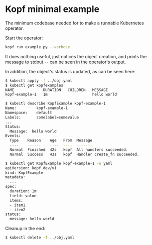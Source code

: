 # Kopf minimal example

The minimum codebase needed for to make a runnable Kubernetes operator.

Start the operator:

```bash
kopf run example.py --verbose
```

It does nothing useful, just notices the object creation,
and prints the message to stdout -- can be seen in the operator's output.

In addition, the object's status is updated, as can be seen here:

```bash
$ kubectl apply -f ../obj.yaml
$ kubectl get kopfexamples
NAME             DURATION   CHILDREN   MESSAGE
kopf-example-1   1m                    hello world
```

```bash
$ kubectl describe KopfExample kopf-example-1
Name:         kopf-example-1
Namespace:    default
Labels:       somelabel=somevalue
...
Status:
  Message:  hello world
Events:
  Type    Reason    Age   From  Message
  ----    ------    ----  ----  -------
  Normal  Finished  42s   kopf  All handlers succeeded.
  Normal  Success   43s   kopf  Handler create_fn succeeded.
```

```bash
$ kubectl get KopfExample kopf-example-1 -o yaml
apiVersion: kopf.dev/v1
kind: KopfExample
metadata:
  ...
spec:
  duration: 1m
  field: value
  items:
  - item1
  - item2
status:
  message: hello world
```

Cleanup in the end:

```bash
$ kubectl delete -f ../obj.yaml
```
